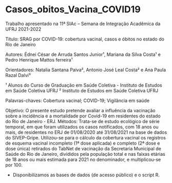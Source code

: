 # Casos_obitos_Vacina_COVID19

Trabalho apresentado na 11ª SIAc – Semana de Integração Acadêmica da UFRJ 2021-2022

Título: SRAG por COVID-19: cobertura vacinal, casos e óbitos no estado do Rio de Janeiro

Autores: Édnei César de Arruda Santos Junior¹, Mariana da Silva Costa¹ e Pedro Henrique Mattos ferreira¹

Orientadores: Natalia Santana Paiva², Antonio José Leal Costa² e Ana Paula Razal Dalvi³

¹ Alunos do Curso de Graduação em Saúde Coletiva - Instituto de Estudos em Saúde Coletiva UFRJ
² Instituto de Estudos em Saúde Coletiva UFRJ


Palavras-chaves: Cobertura vacinal; COVID-19; Vigilância em saúde

Objetivo: O presente estudo pretende avaliar a influência da vacinação sobre a incidência e a mortalidade por Covid-19 em residentes do estado do Rio de Janeiro - ERJ. Métodos: Trata-se de estudo ecológico de série temporal, em que foram utilizados os casos notificados, com 18 anos ou mais, de residentes no ERJ de 01/08/2020 até 31/08/2021 na base de dados do SIVEP-Gripe. Utilizou-se para o cálculo da cobertura vacinal os registros de esquema vacinal incompleto (1ª dose aplicada) e completo (2ª dose e dose única) retirados do TabNet de vacinação da Secretaria Municipal de Saúde do Rio de Janeiro, divididos pela população total e nas faixas etárias de 18 anos ou mais estimada para 2021 no denominador, e multiplicou-se por 100.

- Disponibilizamos as bases de dados (de acesso público) e o script R.

